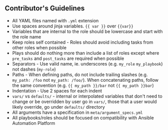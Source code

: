 
## Contributor's Guidelines

- All YAML files named with `.yml` extension
- Use spaces around jinja variables. `{{ var }}` over `{{var}}`
- Variables that are internal to the role should be lowercase and start with the role name
- Keep roles self contained - Roles should avoid including tasks from other roles when possible
- Plays should do nothing more than include a list of roles except where `pre_tasks` and `post_tasks` are required when possible
- Separators - Use valid name, ie. underscores (e.g. `my_role` `my_playbook`) not dashes (`my-role`)
- Paths - When defining paths, do not include trailing slashes (e.g. `my_path: /foo` not `my_path: /foo/`). When concatenating paths, follow the same convention (e.g. `{{ my_path }}/bar` not `{{ my_path }}bar`)
- Indentation - Use 2 spaces for each indent
- `vars/` vs `defaults/` - internal or interpolated variables that don't need to change or be overridden by user go in `vars/`, those that a user would likely override, go under `defaults/` directory
- All arguments have a specification in `meta/argument_specs.yml`
- All playbooks/roles should be focused on compatibility with Ansible Automation Platform
